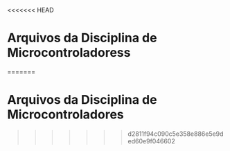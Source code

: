 <<<<<<< HEAD
# Arquivos da Disciplina de Microcontroladoress
=======
# Arquivos da Disciplina de Microcontroladores
>>>>>>> d2811f94c090c5e358e886e5e9ded60e9f046602
